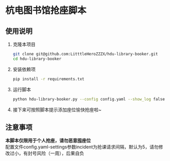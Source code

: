 # 杭电图书馆抢座脚本

## 使用说明

1. 克隆本项目

    ```bash
    git clone git@github.com:LitttleHeroZZZX/hdu-library-booker.git
    cd hdu-library-booker
    ```

2. 安装依赖项

    ```bash
    pip install -r requirements.txt
    ```

3. 运行脚本

    ```bash
    python hdu-library-booker.py --config config.yaml --show_log false
    ```

4. 接下来可按照脚本提示添加座位愉快抢座啦~

## 注意事项

**本脚本仅限用于个人抢座，请勿恶意囤座位**    
配置文件config.yaml-settings参数incident为抢课请求间隔，默认为5，请勿修改过小，有封号风险（一周），后果自负
